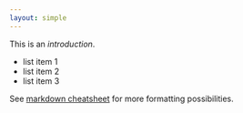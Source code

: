 ```yaml
---
layout: simple
---
```


This is an *introduction*.

* list item 1
* list item 2
* list item 3

See [markdown cheatsheet](https://github.com/adam-p/markdown-here/wiki/Markdown-Cheatsheet) for more formatting possibilities.


